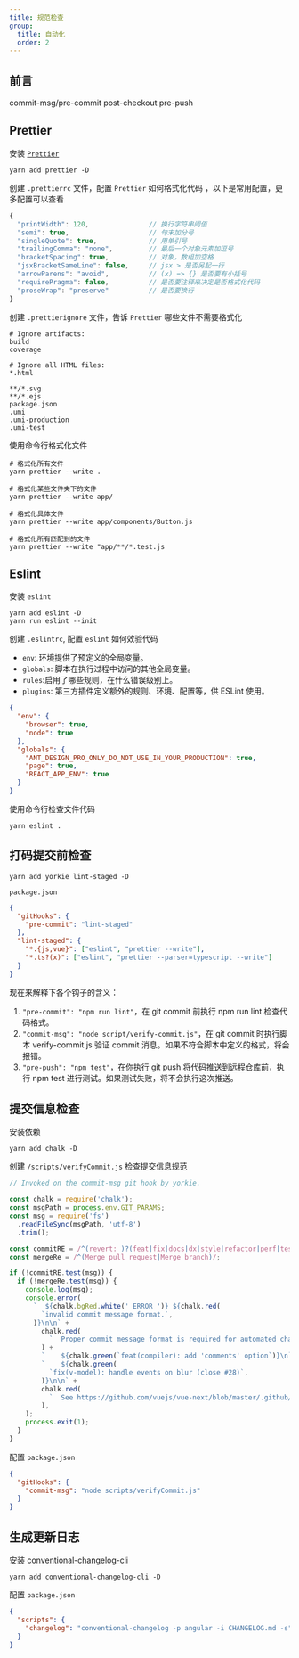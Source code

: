 ```yaml
---
title: 规范检查
group:
  title: 自动化
  order: 2
---
```


## 前言

commit-msg/pre-commit
post-checkout
pre-push

## Prettier

安装 [`Prettier`](https://prettier.io/)

```shell
yarn add prettier -D
```

创建 `.prettierrc` 文件，配置 `Prettier` 如何格式化代码 ，以下是常用配置，更多配置可以查看[](https://prettier.io/docs/en/options.html)

```js
{
  "printWidth": 120,               // 换行字符串阈值
  "semi": true,                    // 句末加分号
  "singleQuote": true,             // 用单引号
  "trailingComma": "none",         // 最后一个对象元素加逗号
  "bracketSpacing": true,          // 对象，数组加空格
  "jsxBracketSameLine": false,     // jsx > 是否另起一行
  "arrowParens": "avoid",          // (x) => {} 是否要有小括号
  "requirePragma": false,          // 是否要注释来决定是否格式化代码
  "proseWrap": "preserve"          // 是否要换行
}
```

创建 `.prettierignore` 文件，告诉 `Prettier` 哪些文件不需要格式化

```
# Ignore artifacts:
build
coverage

# Ignore all HTML files:
*.html

**/*.svg
**/*.ejs
package.json
.umi
.umi-production
.umi-test
```

使用命令行格式化文件

```shell
# 格式化所有文件
yarn prettier --write .

# 格式化某些文件夹下的文件
yarn prettier --write app/

# 格式化具体文件
yarn prettier --write app/components/Button.js

# 格式化所有匹配到的文件
yarn prettier --write "app/**/*.test.js
```

## Eslint

安装 `eslint`

```shell
yarn add eslint -D
yarn run eslint --init
```

创建 `.eslintrc`, 配置 `eslint` 如何效验代码

- `env`: 环境提供了预定义的全局变量。
- `globals`: 脚本在执行过程中访问的其他全局变量。
- `rules`:启用了哪些规则，在什么错误级别上。
- `plugins`: 第三方插件定义额外的规则、环境、配置等，供 ESLint 使用。

```json
{
  "env": {
    "browser": true,
    "node": true
  },
  "globals": {
    "ANT_DESIGN_PRO_ONLY_DO_NOT_USE_IN_YOUR_PRODUCTION": true,
    "page": true,
    "REACT_APP_ENV": true
  }
}
```

使用命令行检查文件代码

```shell
yarn eslint .
```

## 打码提交前检查

```shell
yarn add yorkie lint-staged -D
```

`package.json`

```json
{
  "gitHooks": {
    "pre-commit": "lint-staged"
  },
  "lint-staged": {
    "*.{js,vue}": ["eslint", "prettier --write"],
    "*.ts?(x)": ["eslint", "prettier --parser=typescript --write"]
  }
}
```

现在来解释下各个钩子的含义：

1. `"pre-commit": "npm run lint"`，在 git commit 前执行 npm run lint 检查代码格式。
2. `"commit-msg": "node script/verify-commit.js"`，在 git commit 时执行脚本 verify-commit.js 验证 commit 消息。如果不符合脚本中定义的格式，将会报错。
3. `"pre-push": "npm test"`，在你执行 git push 将代码推送到远程仓库前，执行 npm test 进行测试。如果测试失败，将不会执行这次推送。

## 提交信息检查

安装依赖

```shell
yarn add chalk -D
```

创建 `/scripts/verifyCommit.js` 检查提交信息规范

```js
// Invoked on the commit-msg git hook by yorkie.

const chalk = require('chalk');
const msgPath = process.env.GIT_PARAMS;
const msg = require('fs')
  .readFileSync(msgPath, 'utf-8')
  .trim();

const commitRE = /^(revert: )?(feat|fix|docs|dx|style|refactor|perf|test|workflow|build|ci|chore|types|wip|release)(\(.+\))?(.{1,10})?: .{1,50}/;
const mergeRe = /^(Merge pull request|Merge branch)/;

if (!commitRE.test(msg)) {
  if (!mergeRe.test(msg)) {
    console.log(msg);
    console.error(
      `  ${chalk.bgRed.white(' ERROR ')} ${chalk.red(
        `invalid commit message format.`,
      )}\n\n` +
        chalk.red(
          `  Proper commit message format is required for automated changelog generation. Examples:\n\n`,
        ) +
        `    ${chalk.green(`feat(compiler): add 'comments' option`)}\n` +
        `    ${chalk.green(
          `fix(v-model): handle events on blur (close #28)`,
        )}\n\n` +
        chalk.red(
          `  See https://github.com/vuejs/vue-next/blob/master/.github/commit-convention.md for more details.\n`,
        ),
    );
    process.exit(1);
  }
}
```

配置 `package.json`

```json
{
  "gitHooks": {
    "commit-msg": "node scripts/verifyCommit.js"
  }
}
```

## 生成更新日志

安装 [conventional-changelog-cli](https://github.com/conventional-changelog/conventional-changelog)

```shell
yarn add conventional-changelog-cli -D
```

配置 `package.json`

```json
{
  "scripts": {
    "changelog": "conventional-changelog -p angular -i CHANGELOG.md -s"
  }
}
```

